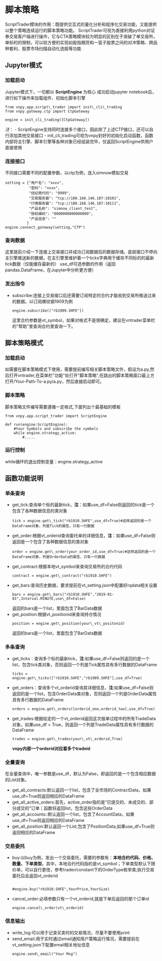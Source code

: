 # 脚本策略

ScriptTrader模块的作用：既提供交互式的量化分析和程序化交易功能，又能提供以整个策略连续运行的脚本策略功能。
ScriptTrader可视为直接利用python对证券交易客户端进行操作，它与CTA策略模块较为明显的区别在于突破了单交易所，单标的的限制，可以较方便的实现如股指期货和一篮子股票之间的对冲策略、跨品种套利、股票市场扫描自动化选股等功能

## Jupyter模式

### 加载启动
Jupyter模式下，一切都以 **ScriptEngine** 为核心
成功启动jupyter notebook后，进行如下操作来加载组件、初始化脚本引擎
```
from vnpy.app.script\_trader import init\_cli\_trading
from vnpy.gateway.ctp import CtpGateway

engine = init_cli_trading([CtpGateway])
```
*注*：
	- ScriptEngine支持同时连接多个接口，因此除了上述CTP接口，还可以自行添加其他交易接口
    - init\_cli\_trading可视为vnpy封好的初始化启动函数，函数内部将主引擎、脚本引擎等各种对象已经组装完毕，仅返回ScriptEngine供用户直接使用
### 连接接口
不同接口需要不同的配置参数，以ctp为例，连入simnow模拟交易
```
setting = {"用户名": "xxxx",
	       "密码": "xxxx",
	       "经纪商代码": "9999",
	       "交易服务器": "tcp://180.168.146.187:10101",
	       "行情服务器": "tcp://180.168.146.187:10111",
	       "产品名称": "simnow_client_test",
	       "授权编码": "0000000000000000",
	       "产品信息": ""
	      }
engine.connect_gateway(setting,"CTP")
```
### 查询数据

这里提前介绍一下连接上交易接口并成功订阅数据后的数据存储。底层接口不停向主引擎推送新的数据，在主引擎里维护着一个ticks字典用于缓存不同标的的最新tick数据（仅能缓存最新的）
use_df可选参数的作用（返回pandas.DataFrame，在Jupyter中分析更方便）

### 发出指令

- subscribe:连接上交易接口后还需要订阅特定的合约才能收到交易所推送过来的数据。以订阅螺纹钢1909为例
  ```
  engine.subscribe(["rb1909.SHFE"])
  ```
  这里合约参数是vt_symbol，如果对格式不是很确定，建议在vntrader菜单栏的"帮助"里查询合约里查询一下。
## 脚本策略模式

### 加载启动

如需要在脚本策略模式下使用，需要提前编写相关脚本策略文件，假设为a.py,然后打开vntrader,在菜单栏"功能"处打开"脚本策略",在跳出的脚本策略窗口最上方打开/Your-Path-To-a.py/a.py，然后直接启动即可。

### 脚本策略
脚本策略文件编写需要遵循一定格式,下面列出个最基础的模板
```
from vnpy.app.script_trader import ScriptEngine

def run(engine:ScriptEngine):
	#Your Symbols and subscribe the symbols
	while engine.strategy_active:
		#.....
```
### 运行控制

while循环的退出控制变量：engine.strategy_active

## 函数功能说明

### 单条查询

* get\_tick:查询单个标的最新tick，**注**：如果use\_df=False则返回的tick是一个包含了各种数据信息的类对象
	```
	tick = engine.get\_tick("rb1910.SHFE",use_df=True)#这样返回的是一个DataFrame对象，列是Tick的属性，只有一行数据
	```
* get\_order:根据vt_orderid查询委托单的详细信息，**注**：如果use\_df=False则返回是一个包含了各种数据信息的类对象
	```
	order = engine.get\_order(your_order_id,use_df=True)#这样返回的是一个DataFrame对象，列是OrderData的属性，只有一行数据
	```
* get\_contract:根据本地vt_symbol来查询交易所的合约代码
  ```
  contract = engine.get\_contract("rb1910.SHFE")
  ```
* get\_bars:查询历史数据，要求提前在vt_setting.json中配置好rqdata相关设置
  ```
  bars = engine.get\_bars("rb1910.SHFE","2019-01-01",Interval.MINUTE,use\_df=False)
  ```
  返回的bars是一个list，里面包含了BarData数据
* get\_position:根据vt_positionid来查询持仓情况
  ```
  position = engine.get\_position(your\_vt\_positonid)
  ```
  返回的bars是一个list，里面包含了BarData数据
### 多条查询

* get\_ticks：查询多个标的最新tick，**注**:如果use\_df=False则返回的是一个list，包含tick类对象，否则返回一个列是Tick属性具有多行数据的DataFrame
	```
	ticks = engine.get\_ticks(["rb1910.SHFE","rb1909.SHFE"],use_df=True)
	```
* get\_orders：查询多个vt_orderid查询其详细信息，**注**:如果use\_df=False则返回的是一个list，包含OrderData类对象，否则返回一个列是OrderData属性具有多行数据的DataFrame
	```
	orders = engine.get\_orders([orderid_one,orderid_two],use_df=True)
	```
* get\_trades:根据给定的一个vt_orderid返回这次报单过程中的所有TradeData对象，如果use\_df = True，则返回一个列是TradeData属性具有多行数据的DataFrame
  ```
  trades = engine.get\_trades(your\_vt\_orderid,True)
  ```
  **vnpy内部一个orderid对应着多个tradeid**
### 全量查询

在全量查询中，唯一参数是use_df，默认为False，即返回的是一个包含相应数据的List对象。
* get\_all\_contracts:默认返回一个list，包含了全市场的ContractData，如果use\_df=True则返回相应的DataFrame
* get\_all\_active\_orders:首先，active\_order指的是“已提交的、未成交的、部分成交的”订单；函数将返回list，包含这些OrderData
* get\_all\_accounts::默认返回一个list，包含了AccountData，如果use\_df=True则返回相应的DataFrame
* get\_all\_position:默认返回一个List,包含了PositionData,如果use\_df=True则返回相应的DataFrame
### 交易委托

* buy:以buy为例，发出一个交易委托，需要的参数有：**本地合约代码、价格、数量、下单类型**。其中，本地合约代码指的是vt_symbol；下单类型默认下限价单，可以自行更改，参考trader/constant下的OrderType枚举类;执行交易委托后会返回vt\_orderid
  ```
  
  #engine.buy("rb1910.SHFE",YourPrice,YourSize)
  ```
* cancel_order:必填参数只有一个vt\_orderid,就是下单后返回的那个订单id
  ```
  engine.cancel\_order(vt\_orderid)
  ```
### 信息输出

* write_log:可以用于记录买卖时的交易情况，尽量不要使用print
* send_email:用于实时通过email通知用户策略运行情况，需要提前在vt\_setting.json下配置email相关地址信息
	```
	engine.send\_email("Your Msg")
	```
